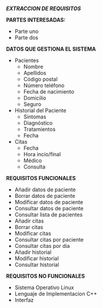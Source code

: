***EXTRACCION DE REQUISITOS***

**PARTES INTERESADAS:**
 * Parte uno
 * Parte dos

**DATOS QUE GESTIONA EL SISTEMA**
 * Pacientes
   * Nombre
   * Apellidos
   * Código postal
   * Número teléfono
   * Fecha de nacimiento
   * Domicilio
   * Seguro
 * Historial del Paciente
   * Sintomas
   * Diagnóstico
   * Tratamientos
   * Fecha
 * Citas
   * Fecha
   * Hora incio/final
   * Médico
   * Consulta

**REQUISITOS FUNCIONALES**
 * Añadir datos de paciente
 * Borrar datos de paciente
 * Modificar datos de paciente
 * Consultar datos de paciente
 * Consultar lista de pacientes
 * Añadir citas
 * Borrar citas
 * Modificar citas
 * Consultar citas por paciente
 * Consultar citas por dia
 * Añadir historial
 * Modificar historial
 * Consultar historial

**REQUISITOS NO FUNCIONALES**
 * Sistema Operativo Linux
 * Lenguaje de Implementacion C++
 * Interfaz
